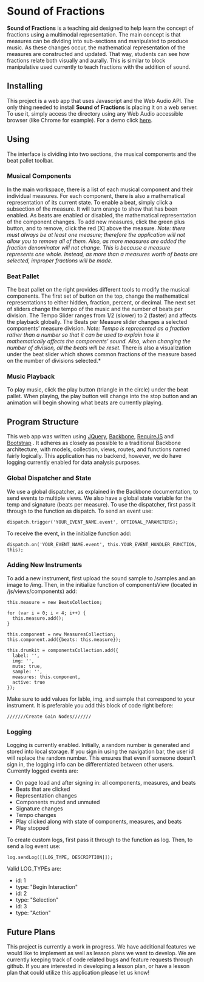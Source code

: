 # Sound of Fractions #

**Sound of Fractions** is a teaching aid designed to help learn the concept of fractions using a multimodal representation. The main concept is that measures can be dividing into sub-sections and manipulated to produce music. As these changes occur, the mathematical representation of the measures are constructed and updated.  That way, students can see how fractions relate both visually and aurally. This is similar to block manipulative used currently to teach fractions with the addition of sound.

## Installing ##

This project is a web app that uses Javascript and the Web Audio API. The only thing needed to install **Sound of Fractions** is placing it on a web server. To use it, simply access the directory using any Web Audio accessible browser (like Chrome for example). For a demo click [here](http://vt-chci.github.com/MusicFractions/).

## Using ##

The interface is dividing into two sections, the musical components and the beat pallet toolbar.

### Musical Components ###
In the main workspace, there is a list of each musical component and their individual measures. For each component, there is also a mathematical representation of its current state. To enable a beat, simply click a subsection of the measure. It will turn orange to show that has been enabled. As beats are enabled or disabled, the mathematical representation of the component changes. To add new measures, click the green plus button, and to remove, click the red [X] above the measure. *Note: there must always be at least one measure; therefore the application will not allow you to remove all of them. Also, as more measures are added the fraction denominator will not change. This is because a measure represents one whole. Instead, as more than a measures worth of beats are selected, improper fractions will be made.*

### Beat Pallet ###

The beat pallet on the right provides different tools to modify the musical components. The first set of button on the top, change the mathematical representations to either hidden, fraction, percent, or decimal. The next set of sliders change the tempo of the music and the number of beats per division. The Tempo Slider ranges from 1/2 (slower) to 2 (faster) and affects the playback globally. The Beats per Measure slider changes a selected components’ measure division. *Note: Tempo is represented as a fraction rather than a number so that it can be used to explain how it mathematically affects the components’ sound. Also, when changing the number of division, all the beats will be reset.* There is also a visualization under the beat slider which shows common fractions of the measure based on the number of divisions selected.*

### Music Playback ###

To play music, click the play button (triangle in the circle) under the beat pallet. When playing, the play button will change into the stop button and an animation will begin showing what beats are currently playing.

## Program Structure ##

This web app was written using [JQuery]( http://jquery.com/ "JQuery Homepage"), [Backbone](http://backbonejs.org/ "Backbone.js Homepage"), [RequireJS]( http://requirejs.org/ "Requre.js Homepage") and [Bootstrap]( http://twitter.github.com/bootstrap/ "Bootstrap Homepage") .  It adheres as closely as possible to a traditional Backbone architecture, with models, collection, views, routes, and functions named fairly logically. This application has no backend, however, we do have logging currently enabled for data analysis purposes.

### Global Dispatcher and State ###
We use a global dispatcher, as explained in the Backbone documentation, to send events to multiple views. We also have a global state variable for the temp and signature (beats per measure). To use the dispatcher, first pass it through to the function as dispatch. To send an event use:

    dispatch.trigger('YOUR_EVENT_NAME.event', OPTIONAL_PARAMETERS);

To receive the event, in the initialize function add:

    dispatch.on('YOUR_EVENT_NAME.event', this.YOUR_EVENT_HANDLER_FUNCTION, this);

### Adding New Instruments ###
To add a new instrument, first upload the sound sample to /samples and an image to /img. Then, in the initialize function of componentsView (located in /js/views/components) add:

    this.measure = new BeatsCollection;

    for (var i = 0; i < 4; i++) {
      this.measure.add();
    }

    this.component = new MeasuresCollection;
    this.component.add({beats: this.measure});

    this.drumkit = componentsCollection.add({
      label: '',
      img: '',
      mute: true,
      sample: '',
      measures: this.component,
      active: true
    });

Make sure to add values for lable, img, and sample that correspond to your instrument. It is preferable you add this block of code right before:

    ///////Create Gain Nodes///////

### Logging ###
Logging is currently enabled. Initially, a random number is generated and stored into local storage. If you sign in using the navigation bar, the user id will replace the random number. This ensures that even if someone doesn't sign in, the logging info can be differentiated between other users. Currently logged events are:

- On page load and after signing in: all components, measures, and beats
- Beats that are clicked
- Representation changes
- Components muted and unmuted
- Signature changes
- Tempo changes
- Play clicked along with state of components, measures, and beats
- Play stopped

To create custom logs, first pass it through to the function as log. Then, to send a log event use:

    log.sendLog([[LOG_TYPE, DESCRIPTION]]);

Valid LOG_TYPEs are:

- id: 1
- type: "Begin Interaction"
- id: 2
- type: "Selection"
- id: 3
- type: "Action"

## Future Plans ##

This project is currently a work in progress.  We have additional features we would like to implement as well as lesson plans we want to develop.  We are currently keeping track of code related bugs and feature requests through github.  If you are interested in developing a lesson plan, or have a lesson plan that could utilize this application please let us know!
